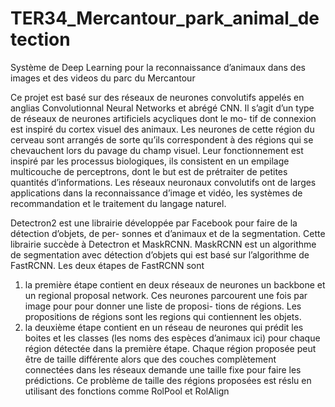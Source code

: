 # TER34_Mercantour_park_animal_detection
Système de Deep Learning pour la reconnaissance d’animaux dans des images et des videos du parc du Mercantour

Ce projet est basé sur des réseaux de neurones convolutifs appelés en anglias Convolutionnal Neural
Networks et abrégé CNN. Il s’agit d’un type de réseaux de neurones artificiels acycliques dont le mo-
tif de connexion est inspiré du cortex visuel des animaux. Les neurones de cette région du cerveau
sont arrangés de sorte qu’ils correspondent à des régions qui se chevauchent lors du pavage du champ
visuel. Leur fonctionnement est inspiré par les processus biologiques, ils consistent en un empilage
multicouche de perceptrons, dont le but est de prétraiter de petites quantités d’informations. Les
réseaux neuronaux convolutifs ont de larges applications dans la reconnaissance d’image et vidéo,
les systèmes de recommandation et le traitement du langage naturel.

Detectron2 est une librairie développée par Facebook pour faire de la détection d’objets, de per-
sonnes et d’animaux et de la segmentation. Cette librairie succède à Detectron et MaskRCNN.
MaskRCNN est un algorithme de segmentation avec détection d’objets qui est basé sur l’algorithme
de FastRCNN. Les deux étapes de FastRCNN sont
1. la première étape contient en deux réseaux de neurones un backbone et un regional proposal
network. Ces neurones parcourent une fois par image pour pour donner une liste de proposi-
tions de régions. Les propositions de régions sont les regions qui contiennent les objets.
2. la deuxième étape contient en un réseau de neurones qui prédit les boites et les classes (les
noms des espèces d’animaux ici) pour chaque région détectée dans la première étape. Chaque
région proposée peut être de taille différente alors que des couches complètement connectées
dans les réseaux demande une taille fixe pour faire les prédictions. Ce problème de taille des
régions proposées est réslu en utilisant des fonctions comme RolPool et RolAlign
